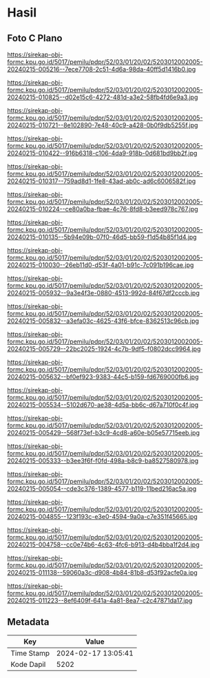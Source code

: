 # Hasil

## Foto C Plano

https://sirekap-obj-formc.kpu.go.id/5017/pemilu/pdpr/52/03/01/20/02/5203012002005-20240215-005216--7ece7708-2c51-4d6a-98da-40ff5d1416b0.jpg

https://sirekap-obj-formc.kpu.go.id/5017/pemilu/pdpr/52/03/01/20/02/5203012002005-20240215-010825--d02e15c6-4272-481d-a3e2-58fb4fd6e9a3.jpg

https://sirekap-obj-formc.kpu.go.id/5017/pemilu/pdpr/52/03/01/20/02/5203012002005-20240215-010721--8e102890-7e48-40c9-a428-0b0f9db5255f.jpg

https://sirekap-obj-formc.kpu.go.id/5017/pemilu/pdpr/52/03/01/20/02/5203012002005-20240215-010422--916b6318-c106-4da9-918b-0d681bd9bb2f.jpg

https://sirekap-obj-formc.kpu.go.id/5017/pemilu/pdpr/52/03/01/20/02/5203012002005-20240215-010317--759ad8d1-1fe8-43ad-ab0c-ad6c6006582f.jpg

https://sirekap-obj-formc.kpu.go.id/5017/pemilu/pdpr/52/03/01/20/02/5203012002005-20240215-010224--ce80a0ba-fbae-4c76-8fd8-b3eed978c767.jpg

https://sirekap-obj-formc.kpu.go.id/5017/pemilu/pdpr/52/03/01/20/02/5203012002005-20240215-010135--5b94e09b-07f0-46d5-bb59-f1d54b85f1d4.jpg

https://sirekap-obj-formc.kpu.go.id/5017/pemilu/pdpr/52/03/01/20/02/5203012002005-20240215-010030--26eb11d0-d53f-4a01-b91c-7c091b196cae.jpg

https://sirekap-obj-formc.kpu.go.id/5017/pemilu/pdpr/52/03/01/20/02/5203012002005-20240215-005932--9a3e4f3e-0880-4513-992d-84f67df2cccb.jpg

https://sirekap-obj-formc.kpu.go.id/5017/pemilu/pdpr/52/03/01/20/02/5203012002005-20240215-005832--a3efa03c-4625-43f6-bfce-8362513c96cb.jpg

https://sirekap-obj-formc.kpu.go.id/5017/pemilu/pdpr/52/03/01/20/02/5203012002005-20240215-005729--22bc2025-1924-4c7b-9df5-f0802dcc9964.jpg

https://sirekap-obj-formc.kpu.go.id/5017/pemilu/pdpr/52/03/01/20/02/5203012002005-20240215-005632--bf0ef923-9383-44c5-b159-fd6769000fb6.jpg

https://sirekap-obj-formc.kpu.go.id/5017/pemilu/pdpr/52/03/01/20/02/5203012002005-20240215-005534--5102d670-ae38-4d5a-bb6c-d67a710f0c4f.jpg

https://sirekap-obj-formc.kpu.go.id/5017/pemilu/pdpr/52/03/01/20/02/5203012002005-20240215-005429--568f73ef-b3c9-4cd8-a60e-b05e57715eeb.jpg

https://sirekap-obj-formc.kpu.go.id/5017/pemilu/pdpr/52/03/01/20/02/5203012002005-20240215-005333--b3ee3f6f-f0fd-498a-b8c9-ba8527580978.jpg

https://sirekap-obj-formc.kpu.go.id/5017/pemilu/pdpr/52/03/01/20/02/5203012002005-20240215-005054--cde3c376-1389-4577-b119-11bed216ac5a.jpg

https://sirekap-obj-formc.kpu.go.id/5017/pemilu/pdpr/52/03/01/20/02/5203012002005-20240215-004855--123f193c-e3e0-4594-9a0a-c7e351f45665.jpg

https://sirekap-obj-formc.kpu.go.id/5017/pemilu/pdpr/52/03/01/20/02/5203012002005-20240215-004758--cc0e74b6-4c63-4fc6-b913-d4b4bba1f2d4.jpg

https://sirekap-obj-formc.kpu.go.id/5017/pemilu/pdpr/52/03/01/20/02/5203012002005-20240215-011138--59060a3c-d908-4b84-81b8-d53f92acfe0a.jpg

https://sirekap-obj-formc.kpu.go.id/5017/pemilu/pdpr/52/03/01/20/02/5203012002005-20240215-011223--8ef6409f-641a-4a81-8ea7-c2c47871da17.jpg


## Metadata

| Key        | Value               |
| ---------- | ------------------- |
| Time Stamp | 2024-02-17 13:05:41 |
| Kode Dapil | 5202                |



